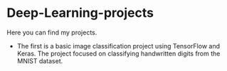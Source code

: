 # Deep-Learning-projects

Here you can find my projects. 

  * The first is a basic image classification project using TensorFlow and Keras. The project focused on classifying handwritten digits from the MNIST dataset.
